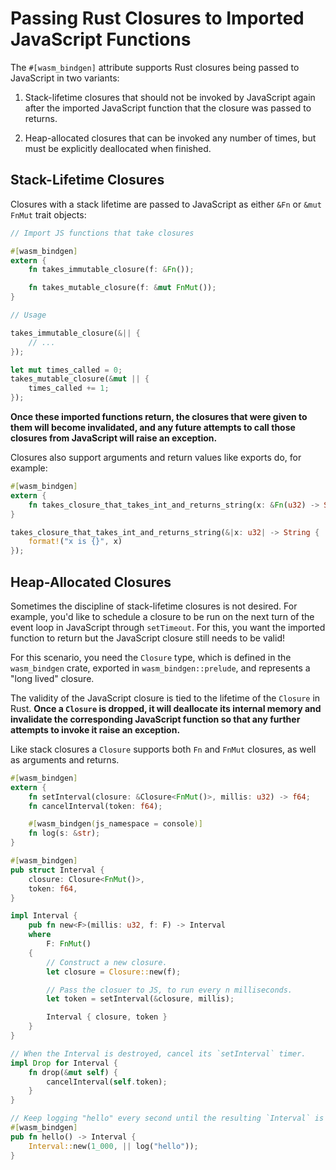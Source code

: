# Passing Rust Closures to Imported JavaScript Functions

The `#[wasm_bindgen]` attribute supports Rust closures being passed to
JavaScript in two variants:

1. Stack-lifetime closures that should not be invoked by JavaScript again after
   the imported JavaScript function that the closure was passed to returns.

2. Heap-allocated closures that can be invoked any number of times, but must be
   explicitly deallocated when finished.

## Stack-Lifetime Closures

Closures with a stack lifetime are passed to JavaScript as either `&Fn` or `&mut
FnMut` trait objects:

```rust
// Import JS functions that take closures

#[wasm_bindgen]
extern {
    fn takes_immutable_closure(f: &Fn());

    fn takes_mutable_closure(f: &mut FnMut());
}

// Usage

takes_immutable_closure(&|| {
    // ...
});

let mut times_called = 0;
takes_mutable_closure(&mut || {
    times_called += 1;
});
```

**Once these imported functions return, the closures that were given to them
will become invalidated, and any future attempts to call those closures from
JavaScript will raise an exception.**

Closures also support arguments and return values like exports do, for example:

```rust
#[wasm_bindgen]
extern {
    fn takes_closure_that_takes_int_and_returns_string(x: &Fn(u32) -> String);
}

takes_closure_that_takes_int_and_returns_string(&|x: u32| -> String {
    format!("x is {}", x)
});
```

## Heap-Allocated Closures

Sometimes the discipline of stack-lifetime closures is not desired. For example,
you'd like to schedule a closure to be run on the next turn of the event loop in
JavaScript through `setTimeout`. For this, you want the imported function to
return but the JavaScript closure still needs to be valid!

For this scenario, you need the `Closure` type, which is defined in the
`wasm_bindgen` crate, exported in `wasm_bindgen::prelude`, and represents a
"long lived" closure.

The validity of the JavaScript closure is tied to the lifetime of the `Closure`
in Rust. **Once a `Closure` is dropped, it will deallocate its internal memory
and invalidate the corresponding JavaScript function so that any further
attempts to invoke it raise an exception.**

Like stack closures a `Closure` supports both `Fn` and `FnMut` closures, as well
as arguments and returns.

```rust
#[wasm_bindgen]
extern {
    fn setInterval(closure: &Closure<FnMut()>, millis: u32) -> f64;
    fn cancelInterval(token: f64);

    #[wasm_bindgen(js_namespace = console)]
    fn log(s: &str);
}

#[wasm_bindgen]
pub struct Interval {
    closure: Closure<FnMut()>,
    token: f64,
}

impl Interval {
    pub fn new<F>(millis: u32, f: F) -> Interval
    where
        F: FnMut()
    {
        // Construct a new closure.
        let closure = Closure::new(f);

        // Pass the closuer to JS, to run every n milliseconds.
        let token = setInterval(&closure, millis);

        Interval { closure, token }
    }
}

// When the Interval is destroyed, cancel its `setInterval` timer.
impl Drop for Interval {
    fn drop(&mut self) {
        cancelInterval(self.token);
    }
}

// Keep logging "hello" every second until the resulting `Interval` is dropped.
#[wasm_bindgen]
pub fn hello() -> Interval {
    Interval::new(1_000, || log("hello"));
}
```
